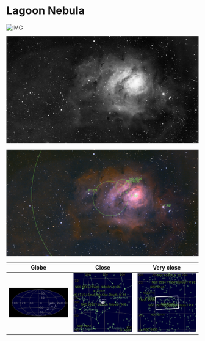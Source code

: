 # Lagoon Nebula
![IMG](../Imaging//Original/Lagoon_Nebula.jpg)



![IMG](../Imaging//Grayscale/Lagoon_Nebula.jpg)

![IMG](../Imaging//Annotated/Lagoon_Nebula_Annotated.jpg)

| Globe | Close | Very close |
| ----- | ----- | ----- |
|![IMG](../Imaging//Annotated/Lagoon_Nebula_Globe.jpg) |![IMG](../Imaging//Annotated/Lagoon_Nebula_Close.jpg) |![IMG](../Imaging//Annotated/Lagoon_Nebula_Closer.jpg) |